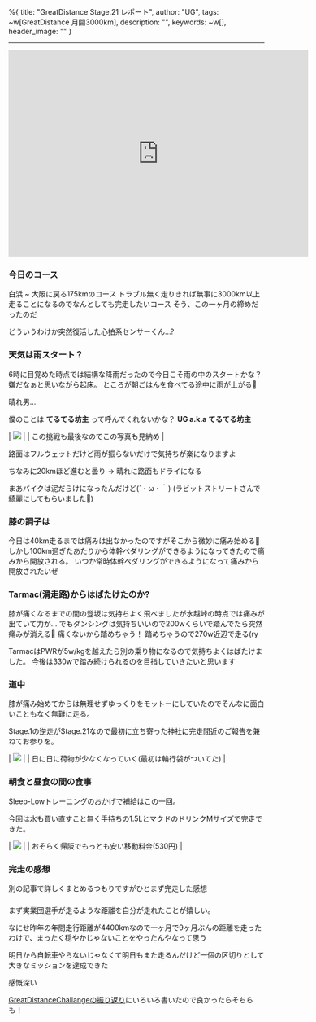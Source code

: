 %{
  title: "GreatDistance Stage.21 レポート",
  author: "UG",
  tags: ~w[GreatDistance 月間3000km],
  description: "",
  keywords: ~w[],
  header_image: ""
}

---
<iframe allowtransparency="true" frameborder="0" height="405" scrolling="no" src="https://www.strava.com/activities/2743113596/embed/4f655ad644d81055805176eef11032ca63c12848" width="590"></iframe>


### 今日のコース
白浜 ~ 大阪に戻る175kmのコース
トラブル無く走りきれば無事に3000km以上走ることになるのでなんとしても完走したいコース
そう、この一ヶ月の締めだったのだ

どういうわけか突然復活した心拍系センサーくん...?


### 天気は雨スタート？
6時に目覚めた時点では結構な降雨だったので今日こそ雨の中のスタートかな？嫌だなぁと思いながら起床。
ところが朝ごはんを食べてる途中に雨が上がる🤔

晴れ男...

僕のことは **てるてる坊主** って呼んでくれないかな？
**UG a.k.a てるてる坊主**


| [![](https://2.bp.blogspot.com/-TG3iBge3rBI/XY3WgSJh5OI/AAAAAAAAB84/FUrNB1ZNhqcsBiK7dmeXva-0SpjAV17VQCK4BGAYYCw/s320/IMG_20190927_063114.jpg)](http://2.bp.blogspot.com/-TG3iBge3rBI/XY3WgSJh5OI/AAAAAAAAB84/FUrNB1ZNhqcsBiK7dmeXva-0SpjAV17VQCK4BGAYYCw/s1600/IMG_20190927_063114.jpg) |
| この挑戦も最後なのでこの写真も見納め |


路面はフルウェットだけど雨が振らないだけで気持ちが楽になりますよ

ちなみに20kmほど進むと曇り -\> 晴れに路面もドライになる

まあバイクは泥だらけになったんだけど(´・ω・｀)
(ラビットストリートさんで綺麗にしてもらいました🙏)


### 膝の調子は
今日は40km走るまでは痛みは出なかったのですがそこから微妙に痛み始める🤔
しかし100km過ぎたあたりから体幹ペダリングができるようになってきたので痛みから開放される。
いつか常時体幹ペダリングができるようになって痛みから開放されたいぜ


### Tarmac(滑走路)からはばたけたのか?
膝が痛くなるまでの間の登坂は気持ちよく飛べましたが水越峠の時点では痛みが出ていて力が...
でもダンシングは気持ちいいので200wくらいで踏んでたら突然痛みが消える🤔
痛くないから踏めちゃう！
踏めちゃうので270w近辺で走る(ry

TarmacはPWRが5w/kgを越えたら別の乗り物になるので気持ちよくはばたけました。
今後は330wで踏み続けられるのを目指していきたいと思います


### 道中

膝が痛み始めてからは無理せずゆっくりをモットーにしていたのでそんなに面白いこともなく無難に走る。



Stage.1の逆走がStage.21なので最初に立ち寄った神社に完走間近のご報告を兼ねてお参りを。

| [![](https://4.bp.blogspot.com/-L5fgp5LTq2c/XY3Wy0vJNLI/AAAAAAAAB9E/fyTaCInFF0EODEa-HIba0ASHEcECfHBjACK4BGAYYCw/s320/IMG_20190927_100203.jpg)](http://4.bp.blogspot.com/-L5fgp5LTq2c/XY3Wy0vJNLI/AAAAAAAAB9E/fyTaCInFF0EODEa-HIba0ASHEcECfHBjACK4BGAYYCw/s1600/IMG_20190927_100203.jpg) |
| 日に日に荷物が少なくなっていく(最初は輪行袋がついてた) |



### 朝食と昼食の間の食事

Sleep-Lowトレーニングのおかげで補給はこの一回。

今回は水も買い直すこと無く手持ちの1.5LとマクドのドリンクMサイズで完走できた。


| [![](https://4.bp.blogspot.com/-Uqa9qQFrsu0/XY3XJoRKY8I/AAAAAAAAB9Q/nA_ie_zq04shddB8-VtbWsfzqRDAoGzjwCK4BGAYYCw/s320/IMG_20190927_101948.jpg)](http://4.bp.blogspot.com/-Uqa9qQFrsu0/XY3XJoRKY8I/AAAAAAAAB9Q/nA_ie_zq04shddB8-VtbWsfzqRDAoGzjwCK4BGAYYCw/s1600/IMG_20190927_101948.jpg) |
| おそらく帰阪でもっとも安い移動料金(530円) |

### 完走の感想
別の記事で詳しくまとめるつもりですがひとまず完走した感想

###
まず実業団選手が走るような距離を自分が走れたことが嬉しい。

なにせ昨年の年間走行距離が4400kmなので一ヶ月で9ヶ月ぶんの距離を走ったわけで、まったく穏やかじゃないことをやったんやなって思う



明日から自転車やらないじゃなくて明日もまた走るんだけど一個の区切りとして大きなミッションを達成できた

感慨深い

[GreatDistanceChallangeの振り返り](https://blog.great-distance.com/2019/09/greatdistancechallange.html)にいろいろ書いたので良かったらそちらも！
